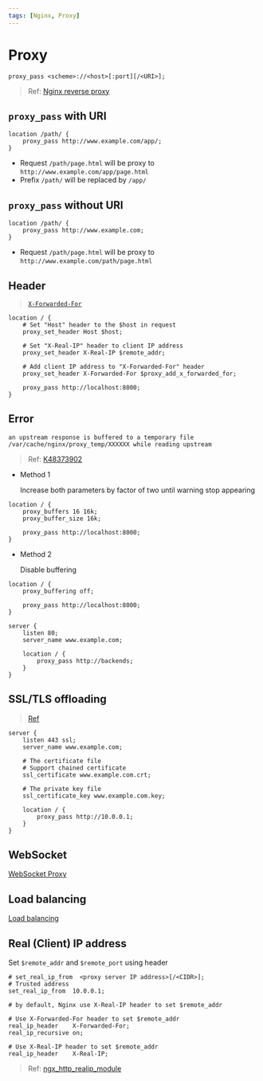 ```yaml
---
tags: [Nginx, Proxy]
---
```


# Proxy

```nginx
proxy_pass <scheme>://<host>[:port][/<URI>];
```

> Ref: [Nginx reverse proxy](https://docs.nginx.com/nginx/admin-guide/web-server/reverse-proxy/)

## `proxy_pass` with URI

```nginx
location /path/ {
    proxy_pass http://www.example.com/app/;
}
```

- Request `/path/page.html` will be proxy to `http://www.example.com/app/page.html`
- Prefix `/path/` will be replaced by `/app/`

## `proxy_pass` without URI

```nginx
location /path/ {
    proxy_pass http://www.example.com;
}
```

- Request `/path/page.html` will be proxy to `http://www.example.com/path/page.html`

## Header

> [`X-Forwarded-For`](https://nginx.org/en/docs/http/ngx_http_proxy_module.html#var_proxy_add_x_forwarded_for)

```nginx
location / {
    # Set "Host" header to the $host in request
    proxy_set_header Host $host;

    # Set "X-Real-IP" header to client IP address
    proxy_set_header X-Real-IP $remote_addr;

    # Add client IP address to "X-Forwarded-For" header
    proxy_set_header X-Forwarded-For $proxy_add_x_forwarded_for;
    
    proxy_pass http://localhost:8000;
}
```

## Error

```log
an upstream response is buffered to a temporary file /var/cache/nginx/proxy_temp/XXXXXX while reading upstream
```

> Ref: [K48373902](https://support.f5.com/csp/article/K48373902)

- Method 1
  
  Increase both parameters by factor of two until warning stop appearing

```nginx
location / {
    proxy_buffers 16 16k;
    proxy_buffer_size 16k;

    proxy_pass http://localhost:8000;
}
```

- Method 2
  
  Disable buffering

```nginx
location / {
    proxy_buffering off;

    proxy_pass http://localhost:8000;
}
```

```nginx
server {
    listen 80;
    server_name www.example.com;

    location / {
        proxy_pass http://backends;
    }
}
```

## SSL/TLS offloading

> [Ref](https://www.nginx.com/blog/nginx-ssl/)

```nginx
server {
    listen 443 ssl;
    server_name www.example.com;

    # The certificate file
    # Support chained certificate
    ssl_certificate www.example.com.crt;

    # The private key file
    ssl_certificate_key www.example.com.key;

    location / {
        proxy_pass http://10.0.0.1;
    }
}
```

## WebSocket

[WebSocket Proxy](WebSocket.md)

## Load balancing

[Load balancing](LoadBalancing.md)

## Real (Client) IP address

Set `$remote_addr` and `$remote_port` using header

```nginx
# set_real_ip_from  <proxy server IP address>[/<CIDR>];
# Trusted address
set_real_ip_from  10.0.0.1;

# by default, Nginx use X-Real-IP header to set $remote_addr

# Use X-Forwarded-For header to set $remote_addr
real_ip_header    X-Forwarded-For;
real_ip_recursive on;

# Use X-Real-IP header to set $remote_addr
real_ip_header    X-Real-IP;
```

> Ref: [ngx_http_realip_module](https://nginx.org/en/docs/http/ngx_http_realip_module.html)
